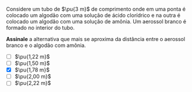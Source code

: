 Considere um tubo de $\pu{3 m}$ de comprimento onde em uma ponta é colocado um algodão com uma solução de ácido clorídrico e na outra é colocado um algodão com uma solução de amônia. Um aerossol branco é formado no interior do tubo.

**Assinale** a alternativa que mais se aproxima da distância entre o aerossol branco e o algodão com amônia.

- [ ] $\pu{1,22 m}$
- [ ] $\pu{1,50 m}$
- [x] $\pu{1,78 m}$
- [ ] $\pu{2,00 m}$
- [ ] $\pu{2,22 m}$
